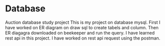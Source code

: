 # Database
Auction database study project
This is my project on database mysql.
First I have worked on ER diagram on draw sql to create tabels and column.
Then ER diagagra downloaded on beekeeper and run the query.
I have learned rest api in this project.
I have worked on rest api request using the postman.
